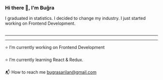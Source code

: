 ###                                    Hi there 👋, I'm Buğra
I graduated in statistics. I decided to change my industry. I just started working on Frontend Development. <br><br/> <hr><hr/>
 ⭐️ I’m currently working on Frontend Development<br><br/>
 ⭐️ I’m currently learning React & Redux.<br><br/>
 📬 How to reach me bugrasarilan@gmail.com<br><br/>
